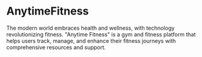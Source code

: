 # AnytimeFitness
The modern world embraces health and wellness, with technology revolutionizing fitness. "Anytime Fitness" is a gym and fitness platform that helps users track, manage, and enhance their fitness journeys with comprehensive resources and support.
